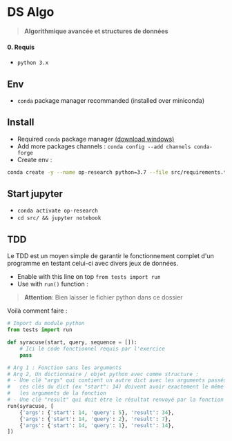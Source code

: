 # DS Algo

> **Algorithmique avancée et structures de données**

#### 0. Requis

- `python 3.x`

## Env

- `conda` package manager recommanded (installed over miniconda)

## Install

- Required `conda` package manager [(download windows)](https://repo.anaconda.com/miniconda/Miniconda3-latest-Windows-x86_64.exe)
- Add more packages channels : `conda config --add channels conda-forge`
- Create env :
```sh
conda create -y --name op-research python=3.7 --file src/requirements.txt
```

## Start jupyter

- `conda activate op-research`
- `cd src/ && jupyter notebook`

## TDD

Le TDD est un moyen simple de garantir le fonctionnement complet d'un programme en testant celui-ci avec divers jeux de données.

- Enable with this line on top `from tests import run`
- Use with `run()` function :

> **Attention**: Bien laisser le fichier python dans ce dossier

Voilà comment faire :

```py
# Import du module python
from tests import run

def syracuse(start, query, sequence = []):
    # Ici le code fonctionnel requis par l'exercice
    pass

# Arg 1 : Fonction sans les arguments
# Arg 2, Un dictionnaire / objet python avec comme structure :
# - Une clé "args" qui contient un autre dict avec les arguments passés dans la fonction,
#   ces clés du dict (ex "start": 14) doivent avoir exactement le même nom que
#   les arguments de la fonction
# - Une clé "result" qui doit être le résultat renvoyé par la fonction
run(syracuse, [
    {'args': {'start': 14, 'query': 5}, 'result': 34},
    {'args': {'start': 14, 'query': 2}, 'result': 7},
    {'args': {'start': 14, 'query': 1}, 'result': 14},
])

```
